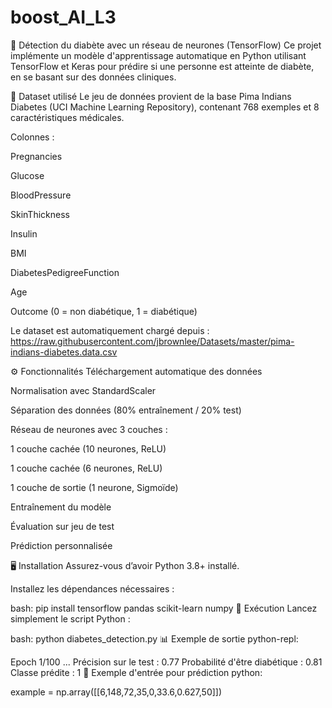 # boost_AI_L3
🧠 Détection du diabète avec un réseau de neurones (TensorFlow)
Ce projet implémente un modèle d'apprentissage automatique en Python utilisant TensorFlow et Keras pour prédire si une personne est atteinte de diabète, en se basant sur des données cliniques.

📁 Dataset utilisé
Le jeu de données provient de la base Pima Indians Diabetes (UCI Machine Learning Repository), contenant 768 exemples et 8 caractéristiques médicales.

Colonnes :

Pregnancies

Glucose

BloodPressure

SkinThickness

Insulin

BMI

DiabetesPedigreeFunction

Age

Outcome (0 = non diabétique, 1 = diabétique)

Le dataset est automatiquement chargé depuis :
https://raw.githubusercontent.com/jbrownlee/Datasets/master/pima-indians-diabetes.data.csv

⚙️ Fonctionnalités
Téléchargement automatique des données

Normalisation avec StandardScaler

Séparation des données (80% entraînement / 20% test)

Réseau de neurones avec 3 couches :

1 couche cachée (10 neurones, ReLU)

1 couche cachée (6 neurones, ReLU)

1 couche de sortie (1 neurone, Sigmoïde)

Entraînement du modèle

Évaluation sur jeu de test

Prédiction personnalisée

🖥️ Installation
Assurez-vous d’avoir Python 3.8+ installé.

Installez les dépendances nécessaires :

bash:
pip install tensorflow pandas scikit-learn numpy
🚀 Exécution
Lancez simplement le script Python :

bash:
python diabetes_detection.py
📊 Exemple de sortie
python-repl:

Epoch 1/100
...
Précision sur le test : 0.77
Probabilité d'être diabétique : 0.81
Classe prédite : 1
🔮 Exemple d'entrée pour prédiction
python:

example = np.array([[6,148,72,35,0,33.6,0.627,50]])
